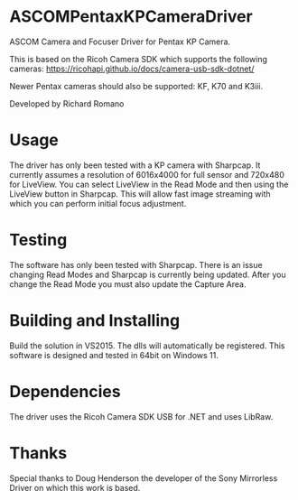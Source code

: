 # ASCOMPentaxKPCameraDriver

ASCOM Camera and Focuser Driver for Pentax KP Camera.

This is based on the Ricoh Camera SDK which supports the following cameras:
https://ricohapi.github.io/docs/camera-usb-sdk-dotnet/

Newer Pentax cameras should also be supported: KF, K70 and K3iii.

Developed by Richard Romano

# Usage

The driver has only been tested with a KP camera with Sharpcap.  It currently assumes a resolution of 6016x4000 for full sensor and 720x480 for LiveView.  You can select LiveView in the Read Mode and then using the LiveView button in Sharpcap.  This will allow fast image streaming with which you can perform initial focus adjustment.

# Testing

The software has only been tested with Sharpcap.  There is an issue changing Read Modes and Sharpcap is currently being updated.  After you change the Read Mode you must also update the Capture Area.

# Building and Installing

Build the solution in VS2015.  The dlls will automatically be registered.  This software is designed and tested in 64bit on Windows 11.

# Dependencies

The driver uses the Ricoh Camera SDK USB for .NET and uses LibRaw.

# Thanks

Special thanks to Doug Henderson the developer of the Sony Mirrorless Driver on which this work is based. 
